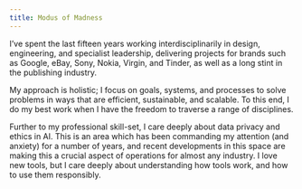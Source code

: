 ```yaml
---
title: Modus of Madness
---
```

I’ve spent the last fifteen years working interdisciplinarily in design, engineering, and specialist leadership, delivering projects for brands such as Google, eBay, Sony, Nokia, Virgin, and Tinder, as well as a long stint in the publishing industry.

My approach is holistic; I focus on goals, systems, and processes to solve problems in ways that are efficient, sustainable, and scalable. To this end, I do my best work when I have the freedom to traverse a range of disciplines.

Further to my professional skill-set, I care deeply about data privacy and ethics in AI. This is an area which has been commanding my attention (and anxiety) for a number of years, and recent developments in this space are making this a crucial aspect of operations for almost any industry. I love new tools, but I care deeply about understanding how tools work, and how to use them responsibly.